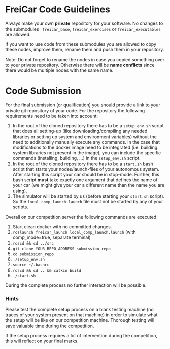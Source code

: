 # FreiCar Code Guidelines

Always make your own **private** repository for your software. No changes to the submodules ``` freicar_base```, ```freicar_exercises``` or ```freicar_executables``` are allowed.
 
If you want to use code from these submodules you are allowed to copy these nodes, improve them, rename them and push them in your repository. 

Note: Do not forget to rename the nodes in case you copied something over to your private repository. Otherwise there will be **name conflicts** since there would be multiple nodes with the same name.

# Code Submission 
For the final submission (or qualification) you should provide a link to your private git repository of your code.
For the repository the following requirements need to be taken into account:

1. In the root of the cloned repository there has to be a `setup_env.sh` script that does all setting-up (like downloading/compiling any needed libraries or setting up system and environment variables) without the need to additionally manually execute any commands. In the case that modifications to the docker image need to be integrated (i.e. building system libraries not present in the image), 
you can include the specific commands (installing, building, ...) in the `setup_env.sh` script.
2. In the root of the cloned repository there has to be a `start.sh` bash script that starts your nodes/launch-files of your autonomous system. After starting this script your car should be in stop-mode. 
Further, this bash script **must** take exactly one argument that defines the name of your car (we might give your car a different name than the name you are using).
3. The simulator will be started by us (before starting your `start.sh` script). So the ```local_comp_launch.launch``` file must not be started by any of your scripts.

Overall on our competition server the following commands are executed:

1. Start clean docker with no committed changes. 
2. `roslaunch freicar_launch local_comp_launch.launch` (with comp_mode=true, separate terminal)
3. `roscd && cd ../src`
4. `git clone YOUR_REPO_ADDRESS submission_repo`
5. `cd submission_repo`
6. `./setup_env.sh`
7. `source ~/.bashrc`
8. `roscd && cd .. && catkin build`
9. `./start.sh`

During the complete process no further interaction will be possible.

### Hints

Please test the complete setup process on a blank testing machine (no traces of your system present on that machine) in order to simulate what the setup will be like
on our competition machine. Thorough testing will save valuable time during the competition. 

If the setup process requires a lot of intervention during the competition, this will reflect on your final marks.

